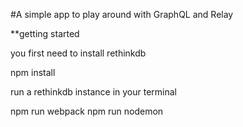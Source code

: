 #A simple app to play around with GraphQL and Relay

**getting started

you first need to install rethinkdb

npm install

run a rethinkdb instance in your terminal

npm run webpack
npm run nodemon

